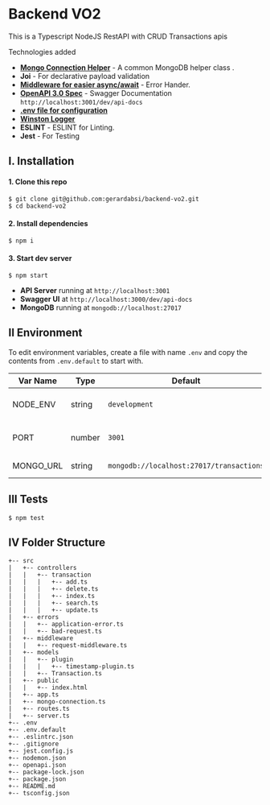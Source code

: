 # Backend VO2
This is a Typescript NodeJS RestAPI with CRUD Transactions apis

Technologies added
* **[Mongo Connection Helper](https://github.com/gerardabsi/backend-vo2/blob/master/src/mongo-connection.ts)** - A common MongoDB helper class .
* **Joi** - For declarative payload validation
* **[Middleware for easier async/await](https://github.com/gerardabsi/backend-vo2/blob/master/src/middleware/request-middleware.ts)** - Error Hander.
* **[OpenAPI 3.0 Spec](https://github.com/gerardabsi/backend-vo2/blob/master/openapi.json)** - Swagger Documentation `http://localhost:3001/dev/api-docs`
* **[.env file for configuration](#environment)**
* **[Winston Logger](#logging)**
* **ESLINT** - ESLINT for Linting.
* **Jest** - For Testing

## I. Installation
#### 1. Clone this repo

```
$ git clone git@github.com:gerardabsi/backend-vo2.git
$ cd backend-vo2
```

#### 2. Install dependencies

```
$ npm i
```

#### 3. Start dev server

```
$ npm start
```
* **API Server** running at `http://localhost:3001`
* **Swagger UI** at `http://localhost:3000/dev/api-docs`
* **MongoDB** running at `mongodb://localhost:27017`

## II Environment
To edit environment variables, create a file with name `.env` and copy the contents from `.env.default` to start with.

| Var Name  | Type  | Default | Description  |
|---|---|---|---|
| NODE_ENV  | string  | `development` |API runtime environment. eg: `staging`  |
|  PORT | number  | `3001` | Port to run the API server on |
|  MONGO_URL | string  | `mongodb://localhost:27017/transactions` | URL for MongoDB |

## III Tests
```
$ npm test
```

## IV Folder Structure

```
+-- src
|   +-- controllers
|   |   +-- transaction
|   |   |   +-- add.ts
|   |   |   +-- delete.ts
|   |   |   +-- index.ts
|   |   |   +-- search.ts
|   |   |   +-- update.ts
|   +-- errors
|   |   +-- application-error.ts
|   |   +-- bad-request.ts
|   +-- middleware
|   |   +-- request-middleware.ts
|   +-- models
|   |   +-- plugin
|   |   |   +-- timestamp-plugin.ts
|   |   +-- Transaction.ts
|   +-- public
|   |   +-- index.html
|   +-- app.ts
|   +-- mongo-connection.ts
|   +-- routes.ts
|   +-- server.ts
+-- .env
+-- .env.default
+-- .eslintrc.json
+-- .gitignore
+-- jest.config.js
+-- nodemon.json
+-- openapi.json
+-- package-lock.json
+-- package.json
+-- README.md
+-- tsconfig.json
```

